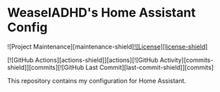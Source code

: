 # WeaselADHD's Home Assistant Config

![Project Maintenance][maintenance-shield][![License][license-shield]](LICENSE)

[![GitHub Actions][actions-shield]][actions][![GitHub Activity][commits-shield]][commits][![GitHub Last Commit][last-commit-shield]][commits]

This repository contains my configuration for Home Assistant.
